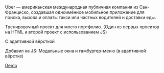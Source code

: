 Uber — американская международная публичная компания из Сан-Франциско, создавшая одноимённое мобильное приложение для поиска, вызова и оплаты такси или частных водителей и доставки еды.

Тренировочный проект для моего портфолио. (Один из первых проектов на HTML и второй проект с использованием JS)

С адаптивной вёрсткой

Добавил на JS: Модальные окна и гамбургер-меню (в адаптивной вёрстке)

[Demo](https://pulesos.github.io/pulesos_dev_uber_site)

